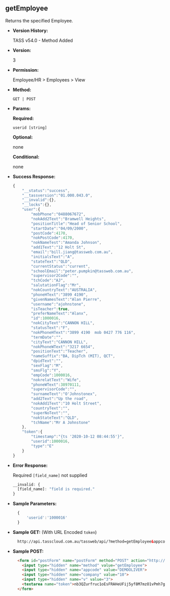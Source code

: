 **getEmployee**
----
  Returns the specified Employee.
  
  * **Version History:**

	TASS v54.0 - Method Added

* **Version:**

  3

* **Permission:**

   Employee/HR > Employees > View

* **Method:**

  `GET | POST`
  
*  **Params:**

   **Required:**
 
   `userid [string]`

   **Optional:**
 
   none

   **Conditional:**

   none

* **Success Response:**
	
	```javascript
	{
		"__status":"success",
		"__tassversion":"01.000.043.0",
		"__invalid":{},
		"__locks":{},
		"user":{
			"mobPhone":"0488067672",
			"nokAdd2Text":"Bramwell Heights",
			"positionTitle":"Head of Senior School",
			"startDate":"04/09/2000",
			"postCode":4170,
			"nokPostCode":4170,
			"nokNameTest":"Amanda Johnson",
			"add1Text":"12 Holt St",
			"email":"bill.jiang@tassweb.com.au",
			"initialsText":"A",
			"stateText":"QLD",
			"currentStatus":"current",
			"schoolEmail":"peter.pumpkin@tassweb.com.au",
			"supervisor2Code":"",
			"tchCode":"AJ",
			"salutationFlag":"Mr",
			"nokCountryText":"AUSTRALIA",
			"phoneHText":"3899 4190",
			"givenNamesText":"Alan Pierre",
			"username":"ajohnstone",
			"isTeacher":true,
			"preferNameText":"Alanx",
			"id":1000016,
			"nokCityText":"CANNON HILL",
			"statusText":"F",
			"nokPhoneHText":"3899 4190  mob 0427 776 116",
			"termDate":"",
			"cityText":"CANNON HILL",
			"nokPhoneWText":"3217 6654",
			"positionText":"Teacher",
			"nameSuffix":"BA, DipTch (MIT), QCT",
			"dpidText":"",
			"sexFlag":"M",
			"smsFlg":"Y",
			"empCode":1000016,
			"nokrelatText":"Wife",
			"phoneWText":38970111,
			"supervisorCode":"",
			"surnameText":"O'Johnstonex",
			"add2Text":"Up the road",
			"nokAdd1Text":"10 Holt Street",
			"countryText":"",
			"superNoText":"",
			"nokStateText":"QLD",
			"tchName":"Mr A Johnstone"
		},
		"token":{
			"timestamp":"{ts '2020-10-12 08:44:55'}",
			"userid":1000016,
			"type":"E"
		}
	}
	```
 
* **Error Response:**

	Required `[field_name]` not supplied
	```javascript
	__invalid: {
	  [field_name]: "field is required."
	}
	```
	
* **Sample Parameters:**

  ```javascript
	{
		'userid':'1000016'
	}
  ```

* **Sample GET:** (With URL Encoded `token`)

  ```HTML
	http://api.tasscloud.com.au/tassweb/api/?method=getEmployee&appcode=DEMOOLIVER&company=10&v=3&token=nb3QZurfruc1oEsFRAHeUFij5yf8M7mzO1vPmh7giNc%3D
  ```
  
* **Sample POST:**

  ```HTML
	<form id="postForm" name="postForm" method="POST" action="http://api.tasscloud.com.au/tassweb/api/">
	  <input type="hidden" name="method" value="getEmployee">
	  <input type="hidden" name="appcode" value="DEMOOLIVER">
	  <input type="hidden" name="company" value="10">
	  <input type="hidden" name="v" value="3">
	  <textarea name="token">nb3QZurfruc1oEsFRAHeUFij5yf8M7mzO1vPmh7giNc=</textarea>
	</form>
  ```
